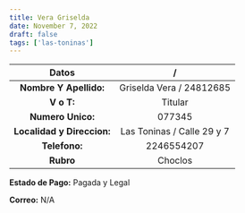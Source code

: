 ```yaml
---
title: Vera Griselda
date: November 7, 2022
draft: false
tags: ['las-toninas']
---
```


| **Datos**                    | /                             |
| :--------------------------: | :-:                           |
| **Nombre Y Apellido:**       | Griselda Vera / 24812685      |
| **V o T:**                   | Titular                       |
| **Numero Unico:**            | 077345                        |
| **Localidad y Direccion:**   | Las Toninas / Calle 29 y 7 |
| **Telefono:**                | 2246554207                    |
| **Rubro**                    | Choclos                       |

**Estado de Pago:** Pagada y Legal

**Correo:** N/A
